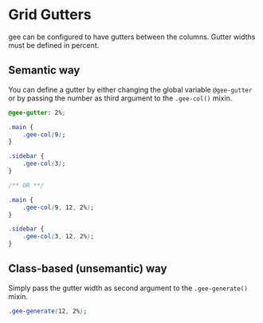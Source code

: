 Grid Gutters
============

gee can be configured to have gutters between the columns. Gutter widths must be
defined in percent.

Semantic way
------------

You can define a gutter by either changing the global variable `@gee-gutter` or
by passing the number as third argument to the `.gee-col()` mixin.

```css
@gee-gutter: 2%;

.main {
    .gee-col(9);
}

.sidebar {
    .gee-col(3);
}

/** OR **/

.main {
    .gee-col(9, 12, 2%);
}

.sidebar {
    .gee-col(3, 12, 2%);
}
```

Class-based (unsemantic) way
----------------------------

Simply pass the gutter width as second argument to the `.gee-generate()` mixin.

```css
.gee-generate(12, 2%);
```
